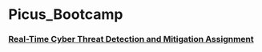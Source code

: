 # Picus_Bootcamp


<h3><a href="real_time.md">Real-Time Cyber Threat Detection and Mitigation Assignment</a></h3>
